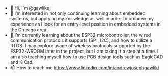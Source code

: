 - 👋 Hi, I’m @gawlikaj
- 👀 I’m interested in not only continuing learning about embedded systems, but applying my knowledge as well in order to broaden my experience as I look for an entry-level position in embedded systems in the Chicago area.
- 🌱 I’m currently learning about the ESP32 microcontroller, the wired communication protocols it supports (SPI, I2C), and how to utilize a RTOS.  I may explore usage of wireless protocols supported by the ESP32-WROOM later in the project, but I am taking it a step at a time.  I am also teaching myself how to use PCB design tools such as EagleCAD and KiCad.
- 📫 How to reach me https://www.linkedin.com/in/andrewjosephgawlik/

<!---
gawlikaj/gawlikaj is a ✨ special ✨ repository because its `README.md` (this file) appears on your GitHub profile.
You can click the Preview link to take a look at your changes.
--->
